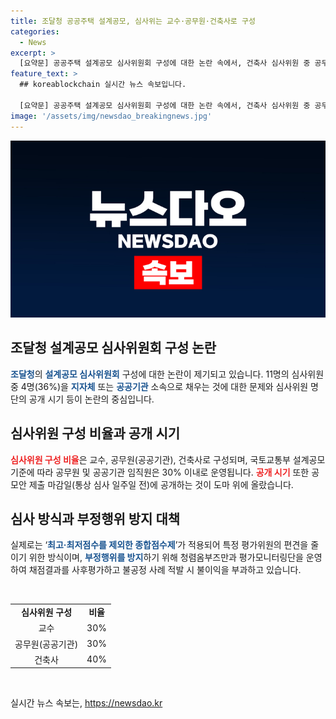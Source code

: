 ```yaml
---
title: 조달청 공공주택 설계공모, 심사위는 교수·공무원·건축사로 구성
categories:
  - News
excerpt: >
  [요약문] 공공주택 설계공모 심사위원회 구성에 대한 논란 속에서, 건축사 심사위원 중 공무원 또는 공공기관 소속의 비중이 문제로 지적되고 있다. 또한 심사위원 명단의 공개 시기와 심사 방식에 대한 우려도 나오고 있다. 조달청은 이에 대해 해당 사례를 부인하고, 부정행위 방지를 위한 청렴옴부즈만과 평가모니터링단을 운영하며 불이익 부과를 추진하고 있다.
feature_text: >
  ## koreablockchain 실시간 뉴스 속보입니다.

  [요약문] 공공주택 설계공모 심사위원회 구성에 대한 논란 속에서, 건축사 심사위원 중 공무원 또는 공공기관 소속의 비중이 문제로 지적되고 있다. 또한 심사위원 명단의 공개 시기와 심사 방식에 대한 우려도 나오고 있다. 조달청은 이에 대해 해당 사례를 부인하고, 부정행위 방지를 위한 청렴옴부즈만과 평가모니터링단을 운영하며 불이익 부과를 추진하고 있다.
image: '/assets/img/newsdao_breakingnews.jpg'
---
```


<p><img src="/assets/img/newsdao_breakingnews.jpg" alt="koreablockchain 속보" /></p>

<h2 data-ke-size="size26">조달청 설계공모 심사위원회 구성 논란</h2>

<p data-ke-size="size16"><b><span style="color: #1a5490;">조달청</span></b>의 <b><span style="color: #1a5490;">설계공모 심사위원회</span></b> 구성에 대한 논란이 제기되고 있습니다. 11명의 심사위원 중 4명(36%)을 <b><span style="color: #1a5490;">지자체</span></b> 또는 <b><span style="color: #1a5490;">공공기관</span></b> 소속으로 채우는 것에 대한 문제와 심사위원 명단의 공개 시기 등이 논란의 중심입니다.</p>

<h2 data-ke-size="size26">심사위원 구성 비율과 공개 시기</h2>

<p data-ke-size="size16"><b><span style="color: #ee2323;">심사위원 구성 비율</span></b>은 교수, 공무원(공공기관), 건축사로 구성되며, 국토교통부 설계공모 기준에 따라 공무원 및 공공기관 임직원은 30% 이내로 운영됩니다. <b><span style="color: #ee2323;">공개 시기</span></b> 또한 공모안 제출 마감일(통상 심사 일주일 전)에 공개하는 것이 도마 위에 올랐습니다.</p>

<h2 data-ke-size="size26">심사 방식과 부정행위 방지 대책</h2>

<p data-ke-size="size16">실제로는 ‘<b><span style="color: #1a5490;">최고·최저점수를 제외한 종합점수제</span></b>’가 적용되어 특정 평가위원의 편견을 줄이기 위한 방식이며, <b><span style="color: #1a5490;">부정행위를 방지</span></b>하기 위해 청렴옴부즈만과 평가모니터링단을 운영하여 채점결과를 사후평가하고 불공정 사례 적발 시 불이익을 부과하고 있습니다.</p>

<p data-ke-size="size16">&nbsp;</p>

<table>
    <tbody>
        <tr>
            <td style="text-align: center; height: 17px;"><b>심사위원 구성</b></td>
            <td style="text-align: center; height: 17px;"><b>비율</b></td>
        </tr>
        <tr>
            <td style="text-align: center; height: 17px;">교수</td>
            <td style="text-align: center; height: 17px;">30%</td>
        </tr>
        <tr>
            <td style="text-align: center; height: 17px;">공무원(공공기관)</td>
            <td style="text-align: center; height: 17px;">30%</td>
        </tr>
        <tr>
            <td style="text-align: center; height: 17px;">건축사</td>
            <td style="text-align: center; height: 17px;">40%</td>
        </tr>
    </tbody>
</table>

<p data-ke-size="size16">&nbsp;</p>
실시간 뉴스 속보는, <a href="https://newsdao.kr" rel="dofollow">https://newsdao.kr</a>


